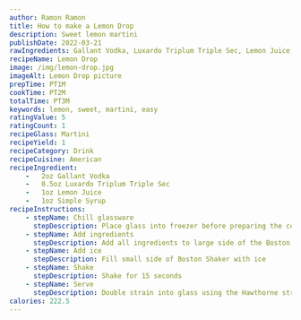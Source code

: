 ```yaml
---
author: Ramon Ramon
title: How to make a Lemon Drop
description: Sweet lemon martini
publishDate: 2022-03-21
rawIngredients: Gallant Vodka, Luxardo Triplum Triple Sec, Lemon Juice, Simple Syrup
recipeName: Lemon Drop
image: /img/lemon-drop.jpg
imageAlt: Lemon Drop picture
prepTime: PT1M
cookTime: PT2M
totalTime: PT3M
keywords: lemon, sweet, martini, easy
ratingValue: 5
ratingCount: 1
recipeGlass: Martini
recipeYield: 1
recipeCategory: Drink
recipeCuisine: American
recipeIngredient:
    -   2oz Gallant Vodka
    -   0.5oz Luxardo Triplum Triple Sec
    -   1oz Lemon Juice
    -   1oz Simple Syrup
recipeInstructions:
    - stepName: Chill glassware
      stepDescription: Place glass into freezer before preparing the cocktail 
    - stepName: Add ingredients
      stepDescription: Add all ingredients to large side of the Boston Shaker
    - stepName: Add ice
      stepDescription: Fill small side of Boston Shaker with ice
    - stepName: Shake
      stepDescription: Shake for 15 seconds
    - stepName: Serve
      stepDescription: Double strain into glass using the Hawthorne strainer and fine mesh strainer
calories: 222.5
---
```

